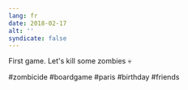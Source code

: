 ```yaml
---
lang: fr
date: 2018-02-17
alt: ''
syndicate: false
---
```


First game. Let's kill some zombies 💀

#zombicide #boardgame #paris #birthday #friends
